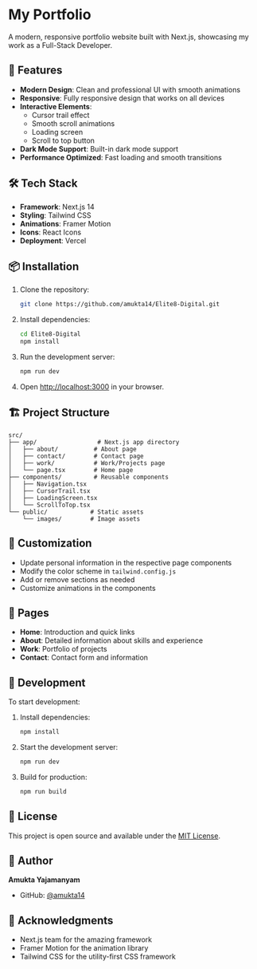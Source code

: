 # My Portfolio
A modern, responsive portfolio website built with Next.js, showcasing my work as a Full-Stack Developer.

## 🚀 Features

- **Modern Design**: Clean and professional UI with smooth animations
- **Responsive**: Fully responsive design that works on all devices
- **Interactive Elements**: 
  - Cursor trail effect
  - Smooth scroll animations
  - Loading screen
  - Scroll to top button
- **Dark Mode Support**: Built-in dark mode support
- **Performance Optimized**: Fast loading and smooth transitions

## 🛠️ Tech Stack

- **Framework**: Next.js 14
- **Styling**: Tailwind CSS
- **Animations**: Framer Motion
- **Icons**: React Icons
- **Deployment**: Vercel

## 📦 Installation

1. Clone the repository:
   ```bash
   git clone https://github.com/amukta14/Elite8-Digital.git
   ```

2. Install dependencies:
   ```bash
   cd Elite8-Digital
   npm install
   ```

3. Run the development server:
   ```bash
   npm run dev
   ```

4. Open [http://localhost:3000](http://localhost:3000) in your browser.

## 🏗️ Project Structure

```
src/
├── app/                 # Next.js app directory
│   ├── about/          # About page
│   ├── contact/        # Contact page
│   ├── work/           # Work/Projects page
│   └── page.tsx        # Home page
├── components/         # Reusable components
│   ├── Navigation.tsx
│   ├── CursorTrail.tsx
│   ├── LoadingScreen.tsx
│   └── ScrollToTop.tsx
└── public/            # Static assets
    └── images/        # Image assets
```

## 🎨 Customization

- Update personal information in the respective page components
- Modify the color scheme in `tailwind.config.js`
- Add or remove sections as needed
- Customize animations in the components

## 📱 Pages

- **Home**: Introduction and quick links
- **About**: Detailed information about skills and experience
- **Work**: Portfolio of projects
- **Contact**: Contact form and information

## 🔧 Development

To start development:

1. Install dependencies:
   ```bash
   npm install
   ```

2. Start the development server:
   ```bash
   npm run dev
   ```

3. Build for production:
   ```bash
   npm run build
   ```

## 📄 License

This project is open source and available under the [MIT License](LICENSE).

## 👤 Author

**Amukta Yajamanyam**
- GitHub: [@amukta14](https://github.com/amukta14)

## 🙏 Acknowledgments

- Next.js team for the amazing framework
- Framer Motion for the animation library
- Tailwind CSS for the utility-first CSS framework
